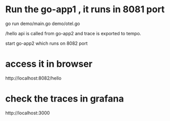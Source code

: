 # Run the go-app1 , it runs in 8081 port
go run demo/main.go demo/otel.go

/hello api is called from go-app2 and trace is exported to tempo.

start go-app2 which runs on 8082 port

# access it in browser
http://localhost:8082/hello


# check the traces in grafana
http://localhost:3000